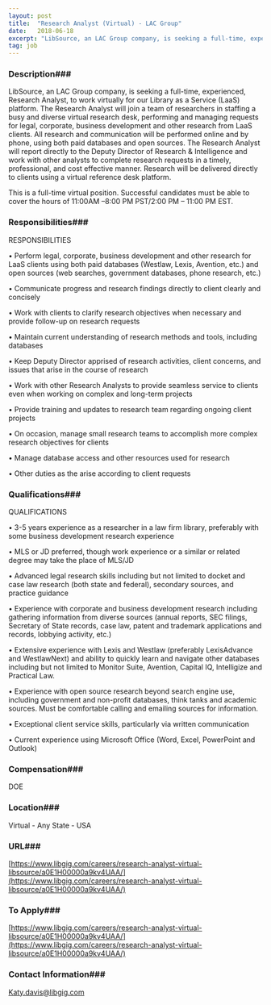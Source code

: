 ```yaml
---
layout: post
title:  "Research Analyst (Virtual) - LAC Group"
date:   2018-06-18
excerpt: "LibSource, an LAC Group company, is seeking a full-time, experienced, Research Analyst, to work virtually for our Library as a Service (LaaS) platform. The Research Analyst will join a team of researchers in staffing a busy and diverse virtual research desk, performing and managing requests for legal, corporate, business development..."
tag: job
---
```


### Description###

LibSource, an LAC Group company, is seeking a full-time, experienced, Research Analyst, to work virtually for our Library as a Service (LaaS) platform.  The Research Analyst will join a team of researchers in staffing a busy and diverse virtual research desk, performing and managing requests for legal, corporate, business development and other research from LaaS clients. All research and communication will be performed online and by phone, using both paid databases and open sources. The Research Analyst will report directly to the Deputy Director of Research & Intelligence and work with other analysts to complete research requests in a timely, professional, and cost effective manner. Research will be delivered directly to clients using a virtual reference desk platform.
 
This is a full-time virtual position. Successful candidates must be able to cover the hours of 11:00AM –8:00 PM PST/2:00 PM – 11:00 PM EST.



### Responsibilities###

RESPONSIBILITIES

• 	Perform legal, corporate, business development and other research for LaaS clients using both paid databases (Westlaw, Lexis, Avention, etc.) and open sources (web searches, government databases, phone research, etc.)

• 	Communicate progress and research findings directly to client clearly and concisely

• 	Work with clients to clarify research objectives when necessary and provide follow-up on research requests

• 	Maintain current understanding of research methods and tools, including databases

• 	Keep Deputy Director apprised of research activities, client concerns, and issues that arise in the course of research

• 	Work with other Research Analysts to provide seamless service to clients even when working on complex and long-term projects

• 	Provide training and updates to research team regarding ongoing client projects

• 	On occasion, manage small research teams to accomplish more complex research objectives for clients

• 	Manage database access and other resources used for research

• 	Other duties as the arise according to client requests 


### Qualifications###

QUALIFICATIONS

• 	3-5 years experience as a researcher in a law firm library, preferably with some business development research experience

• 	MLS or JD preferred, though work experience or a similar or related degree may take the place of MLS/JD 

• 	Advanced legal research skills including but not limited to docket and case law research (both state and federal), secondary sources, and practice guidance

• 	Experience with corporate and business development research including gathering information from diverse sources (annual reports, SEC filings, Secretary of State records, case law, patent and trademark applications and records, lobbying activity, etc.)

• 	Extensive experience with Lexis and Westlaw (preferably LexisAdvance and WestlawNext) and ability to quickly learn and navigate other databases including but not limited to Monitor Suite, Avention, Capital IQ, Intelligize and Practical Law.

• 	Experience with open source research beyond search engine use, including government and non-profit databases, think tanks and academic sources. Must be comfortable calling and emailing sources for information.

• 	Exceptional client service skills, particularly via written communication

• 	Current experience using Microsoft Office (Word, Excel, PowerPoint and Outlook)



### Compensation###

DOE


### Location###

Virtual - Any State - USA


### URL###

[https://www.libgig.com/careers/research-analyst-virtual-libsource/a0E1H00000a9kv4UAA/](https://www.libgig.com/careers/research-analyst-virtual-libsource/a0E1H00000a9kv4UAA/)

### To Apply###

[https://www.libgig.com/careers/research-analyst-virtual-libsource/a0E1H00000a9kv4UAA/](https://www.libgig.com/careers/research-analyst-virtual-libsource/a0E1H00000a9kv4UAA/)




### Contact Information###

Katy.davis@libgig.com


